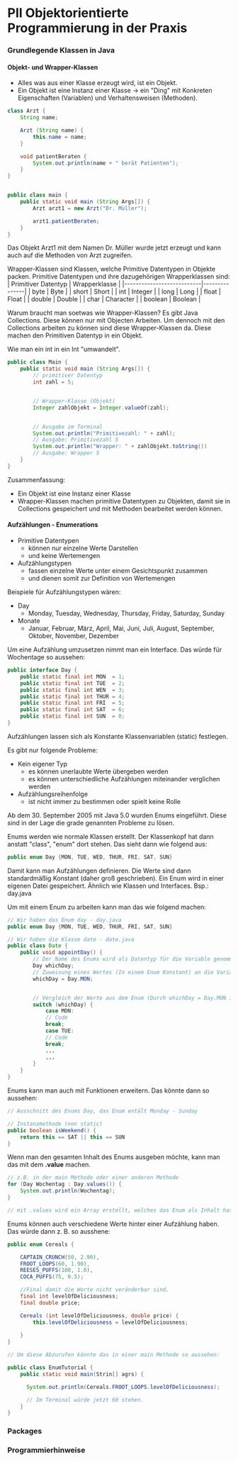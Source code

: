 # PII Objektorientierte Programmierung in der Praxis
### Grundlegende Klassen in Java
#### Objekt- und Wrapper-Klassen
- Alles was aus einer Klasse erzeugt wird, ist ein Objekt.
- Ein Objekt ist eine Instanz einer Klasse -> ein "Ding" mit Konkreten Eigenschaften (Variablen) und Verhaltensweisen (Methoden).
```java
class Arzt {
    String name; 

    Arzt (String name) {
        this.name = name;
    }

    void patientBeraten {
        System.out.println(name + " berät Patienten");
    }
}


public class main {
    public static void main (String Args[]) {
        Arzt arzt1 = new Arzt("Dr. Müller");

        arzt1.patientBeraten;
    }
}
```
Das Objekt Arzt1 mit dem Namen Dr. Müller wurde jetzt erzeugt und kann auch auf die Methoden von Arzt zugreifen.


Wrapper-Klassen sind Klassen, welche Primitive Datentypen in Objekte packen. 
Primitive Datentypen und ihre dazugehörigen Wrapperklassen sind: 
| Primitiver Datentyp       | Wrapperklasse |
|---------------------------|---------------|
| byte                      | Byte          |
| short                     | Short         |
| int                       | Integer       |
| long                      | Long          |
| float                     | Float         |
| double                    | Double        |
| char                      | Character     |
| boolean                   | Boolean       |

Warum braucht man soetwas wie Wrapper-Klassen?
Es gibt Java Collections. Diese können nur mit Objecten Arbeiten. Um dennoch mit den Collections arbeiten zu können sind diese Wrapper-Klassen da. Diese machen den Primitiven Datentyp in ein Objekt. 

Wie man ein int in ein Int "umwandelt".
```java
public class Main {
    public static void main (String Args[]) {
        // primitiver Datentyp 
        int zahl = 5;


        // Wrapper-Klasse (Objekt)
        Integer zahlObjekt = Integer.valueOf(zahl);


        // Ausgabe im Terminal
        System.out.println("Primitivezahl: " + zahl); 
        // Ausgabe: Primitivezahl 5
        System.out.println("Wrapper: " + zahlObjekt.toString())
        // Ausgabe: Wrapper 5 
    }
}
```

Zusammenfassung: 
- Ein Objekt ist eine Instanz einer Klasse
- Wrapper-Klassen machen primitive Datentypen zu Objekten, damit sie in Collections gespeichert und mit Methoden bearbeitet werden können. 

#### Aufzählungen - Enumerations
- Primitive Datentypen
    - können nur einzelne Werte Darstellen
    - und keine Wertemengen
- Aufzählungstypen
    - fassen einzelne Werte unter einem Gesichtspunkt zusammen
    - und dienen somit zur Definition von Wertemengen

Beispiele für Aufzählungstypen wären:
- Day
    - Monday, Tuesday, Wednesday, Thursday, Friday, Saturday, Sunday
- Monate
    - Januar, Februar, März, April, Mai, Juni, Juli, August, September, Oktober, November, Dezember

Um eine Aufzählung umzusetzen nimmt man ein Interface.
Das würde für Wochentage so aussehen: 
```java 
public interface Day {
    public static final int MON  = 1;
    public static final int TUE  = 2;
    public static final int WEN  = 3;
    public static final int THUR = 4;
    public static final int FRI  = 5;
    public static final int SAT  = 6;
    public static final int SUN  = 0;
}
```
Aufzählungen lassen sich als Konstante Klassenvariablen (static) festlegen.

Es gibt nur folgende Probleme: 
- Kein eigener Typ
    - es können unerlaubte Werte übergeben werden
    - es können unterschiedliche Aufzählungen miteinander verglichen werden   
- Aufzählungsreihenfolge
    - ist nicht immer zu bestimmen oder spielt keine Rolle

Ab dem 30. September 2005 mit Java 5.0 wurden Enums eingeführt. Diese sind in der Lage die grade genannten Probleme zu lösen. 

Enums werden wie normale Klassen erstellt. Der Klassenkopf hat dann anstatt "class", "enum" dort stehen. 
Das sieht dann wie folgend aus:

```java 
public enum Day {MON, TUE, WED, THUR, FRI, SAT, SUN}
```
Damit kann man Aufzählungen definieren. Die Werte sind dann standardmäßig Konstant (daher groß geschrieben). Ein Enum wird in einer eigenen Datei gespeichert. Ähnlich wie Klassen und Interfaces. Bsp.: day.java 

Um mit einem Enum zu arbeiten kann man das wie folgend machen: 
```java 
// Wir haben das Enum day - day.java
public enum Day {MON, TUE, WED, THUR, FRI, SAT, SUN}

// Wir haben die Klasse date - date.java 
public class Date {
    public void appointDay() {
        // Der Name des Enums wird als Datentyp für die Variable genommen.
        Day whichDay;
        // Zuweisung eines Wertes (In einem Enum Konstant) an die Variable whichDay 
        whichDay = Day.MON;


        // Vergleich der Werte aus dem Enum (Durch whichDay = Day.MON ist es aber aktuell auf MON festgelegt.)
        switch (whichDay) {
            case MON:
            // Code 
            break;
            case TUE:
            // Code 
            break;
            ...
            ...
        }
    }
}
```
Enums kann man auch mit Funktionen erweitern. Das könnte dann so aussehen: 

```java
// Ausschnitt des Enums Day, das Enum entält Monday - Sunday

// Instanzmethode (non static)
public boolean isWeekend() {
    return this == SAT || this == SUN 
}
```
Wenn man den gesamten Inhalt des Enums ausgeben möchte, kann man das mit dem **.value** machen. 

```java
// z.B. in der main Methode oder einer anderen Methode
for (Day Wochentag : Day.values()) {
    System.out.println(Wochentag);
}

// mit .values wird ein Array erstellt, welches das Enum als Inhalt hat.
```


Enums können auch verschiedene Werte hinter einer Aufzählung haben. Das würde dann z. B. so ausshene: 

```java 
public enum Cereals {

    CAPTAIN_CRUNCH(50, 2.90),
    FROOT_LOOPS(60, 1.90),
    REESES_PUFFS(100, 1.0),
    COCA_PUFFS(75, 0.5);

    //Final damit die Werte nicht veränderbar sind.
    final int levelOfDeliciousness;
    final double price;

    Cereals (int levelOfDeliciousness, double price) {
        this.levelOfDeliciousness = levelOfDeliciousness;
        
    }
}

// Um diese Abzurufen könnte das in einer main Methode so aussehen: 

public class EnumTutorial {
    public static void main(Strin[] agrs) {

      System.out.println(Cereals.FROOT_LOOPS.levelOfDeliciousness);  

      // Im Terminal würde jetzt 60 stehen.
    }
}
```



### Packages
### Programmierhinweise
